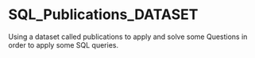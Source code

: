 # SQL_Publications_DATASET
Using a dataset called publications to apply and solve some Questions in order to apply some SQL queries. 
